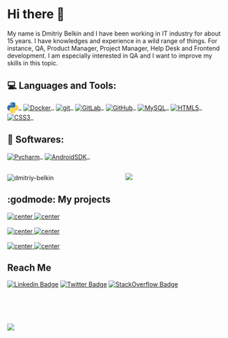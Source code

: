 # Hi there 👋

<!--
**dmitriy-belkin/dmitriy-belkin** is a ✨ _special_ ✨ repository because its `README.md` (this file) appears on your GitHub profile.

Here are some ideas to get you started:

- 🔭 I’m currently working on ...
- 🌱 I’m currently learning ...
- 👯 I’m looking to collaborate on ...
- 🤔 I’m looking for help with ...
- 💬 Ask me about ...
- 📫 How to reach me: ...
- 😄 Pronouns: ...
- ⚡ Fun fact: ...
-->
My name is Dmitriy Belkin and I have been working in IT industry for about 15 years. I have knowledges and experience in a wild range of things. For instance, QA, Product Manager, Project Manager, Help Desk and Frontend development. I am especially interested in QA and I want to improve my skills in this topic.

## :computer: Languages and Tools:
<a href="https://www.python.org" target="_blank"><img align="center" alt="Python" width="25px" src="https://github.com/Aakarsh-B/trying-repos/blob/master/python-5.svg?raw=true"/>&nbsp;&nbsp;</a>
<a href="https://www.docker.com/" target="_blank"><img align="center" alt="Docker" width="30px" src="https://seeklogo.com/images/D/docker-logo-CF97D0124B-seeklogo.com.png" />&nbsp;&nbsp;</a>
<a href="https://git-scm.com/" target="_blank"><img align="center" alt="git" width="26px" src="https://www.vectorlogo.zone/logos/git-scm/git-scm-icon.svg" />&nbsp;&nbsp;</a>
<a href="https://gitlab.com/ruibeyd" target="_blank"><img align="center" alt="GitLab" width="26px" src="https://about.gitlab.com/images/devops-tools/gitlab-logo.svg" />&nbsp;&nbsp;</a>
<a href="https://github.com/dmitriy-belkin" target="_blank"><img align="center" alt="GitHub" width="36px" src="https://www.iconninja.com/files/604/580/1001/github-development-code-coding-program-programming-icon.svg" />&nbsp;&nbsp;</a>
<a href="https://www.mysql.com/" target="_blank"><img align="center" alt="MySQL" width="52px" src="https://www.vectorlogo.zone/logos/mysql/mysql-official.svg" />&nbsp;&nbsp;</a>
<a href="#" target="_blank"><img align="center" alt="HTML5" width="28px" src="https://upload.wikimedia.org/wikipedia/commons/6/61/HTML5_logo_and_wordmark.svg" />&nbsp;&nbsp;</a>
<a href="#" target="_blank"><img align="center" alt="CSS3" width="20px" src="https://upload.wikimedia.org/wikipedia/commons/d/d5/CSS3_logo_and_wordmark.svg" />&nbsp;&nbsp;</a>
<br />
## :flashlight: Softwares:
<a href="https://www.jetbrains.com/pycharm/" target="_blank"> <img align="center" alt="Pycharm" width="26px" src="https://upload.wikimedia.org/wikipedia/commons/1/1d/PyCharm_Icon.svg" />&nbsp;&nbsp;</a>
<a href="https://developer.android.com/studio" target="_blank"><img align="center" alt="AndroidSDK" width="26px" src="https://upload.wikimedia.org/wikipedia/commons/e/e3/Android_Studio_Icon_%282014-2019%29.svg" />&nbsp;&nbsp;</a>
<br />

##
<img align='right' width=46% src="https://github-readme-stats.vercel.app/api?username=dmitriy-belkin&show_icons=true">
<img align="center" width=46% src="https://github-readme-streak-stats.herokuapp.com/?user=dmitriy-belkin&" alt="dmitriy-belkin" />
<br />


## :godmode: My projects
<a href="https://github.com/dmitriy-belkin/sitemap-parser">
<img align="top" alt="center" src="https://github-readme-stats.vercel.app/api/pin/?username=dmitriy-belkin&repo=sitemap-parser&theme=default" />
</a>
<a href="https://github.com/dmitriy-belkin/platforma-gfc-gui-web-test">
<img align="top" alt="center" src="https://github-readme-stats.vercel.app/api/pin/?username=dmitriy-belkin&repo=platforma-gfc-gui-web-test&theme=default" />
</a>
<br />
<br />
<a href="https://github.com/dmitriy-belkin/csssr">
<img align="top" alt="center" src="https://github-readme-stats.vercel.app/api/pin/?username=dmitriy-belkin&repo=csssr&theme=default" />
</a>
<a href="https://github.com/dmitriy-belkin/platform-gfc-appium">
<img align="top" alt="center" src="https://github-readme-stats.vercel.app/api/pin/?username=dmitriy-belkin&repo=platform-gfc-appium&theme=default" />
</a>
<br />
<br />
<a href="https://github.com/dmitriy-belkin/calculator">
<img align="top" alt="center" src="https://github-readme-stats.vercel.app/api/pin/?username=dmitriy-belkin&repo=calculator&theme=default" />
</a>
<a href="https://github.com/dmitriy-belkin/python_addressbook">
<img align="top" alt="center" src="https://github-readme-stats.vercel.app/api/pin/?username=dmitriy-belkin&repo=python_addressbook&theme=default" />
</a>


## Reach Me
[![Linkedin Badge](https://img.shields.io/badge/-dmitriybelkin-blue?style=flat-square&logo=Linkedin&logoColor=white&link=https://www.linkedin.com/in/dmitriybelkin/)](https://www.linkedin.com/in/dmitriybelkin/) 
[![Twitter Badge](https://img.shields.io/badge/-Demetrius.Belkin-1ca0f1?style=flat-square&logo=facebook&logoColor=white&link=https://facebook.com/Demetrius.Belkin)](https://facebook.com/Demetrius.Belkin)
[![StackOverflow Badge](https://img.shields.io/badge/-dmitriybelkin-2d2d2d?style=flat-square&logo=StackOverflow&logoColor=orange&link=https://stackoverflow.com/users/10249673/dmitriy-belkin)](https://stackoverflow.com/users/10249673/dmitriy-belkin)


<br />
<br />
<br />
<br />
<img src="https://visitor-badge.laobi.icu/badge?page_id=dmitriy-belkin"/> 
